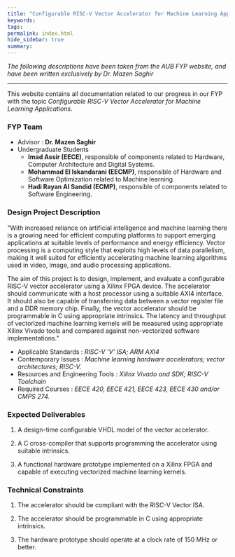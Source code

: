 ```yaml
---
title: "Configurable RISC-V Vector Accelerator for Machine Learning Applications"
keywords:
tags:
permalink: index.html
hide_sidebar: true
summary:
---
```




*The following descriptions have been taken from the AUB FYP website, and have been written exclusively by Dr. Mazen Saghir*

---

This website contains all documentation related to our progress in our FYP with the topic *Configurable RISC-V Vector Accelerator for Machine Learning Applications*.

### FYP Team

- Advisor : **Dr. Mazen Saghir**
- Undergraduate Students
  - **Imad Assir (EECE)**, responsible of components related to Hardware, Computer Architecture and Digital Systems.
  - **Mohammad El Iskandarani (EECMP)**, responsible of Hardware and Software Optimization related to Machine learning.
  - **Hadi Rayan Al Sandid (ECMP)**, responsible of components related to Software Engineering.

### Design Project Description

"With increased reliance on artificial intelligence and machine learning there is a growing need for efficient computing platforms to support emerging applications at suitable levels of performance and energy efficiency. Vector processing is a computing style that exploits high levels of data parallelism, making it well suited for efficiently accelerating machine learning algorithms used in video, image, and audio processing applications.

The aim of this project is to design, implement, and evaluate a configurable RISC-V vector accelerator using a Xilinx FPGA device. The accelerator should communicate with a host processor using a suitable AXI4 interface. It should also be capable of transferring data between a vector register file and a DDR memory chip. Finally, the vector accelerator should be programmable in C using appropriate intrinsics. The latency and throughput of vectorized machine learning kernels will be measured using appropriate Xilinx Vivado tools and compared against non-vectorized software implementations."

- Applicable Standards : *RISC-V 'V' ISA; ARM AXI4*
- Contemporary Issues : *Machine learning hardware accelerators; vector architectures; RISC-V.*
- Resources and Engineering Tools : *Xilinx Vivado and SDK; RISC-V Toolchain*
- Required Courses : *EECE 420, EECE 421, EECE 423, EECE 430 and/or CMPS 274.*

### Expected Deliverables

1. A design-time configurable VHDL model of the vector accelerator.

2. A C cross-compiler that supports programming the accelerator using suitable intrinsics.

3. A functional hardware prototype implemented on a Xilinx FPGA and capable of executing vectorized machine learning kernels.

### Technical Constraints

1. The accelerator should be compliant with the RISC-V Vector ISA.

2. The accelerator should be programmable in C using appropriate intrinsics.

3. The hardware prototype should operate at a clock rate of 150 MHz or better.
